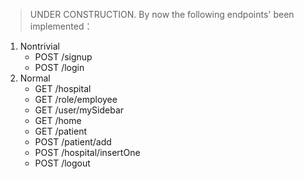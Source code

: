 > UNDER CONSTRUCTION. By now the following endpoints' been implemented：
1. Nontrivial
    - POST /signup
    - POST /login
2. Normal
    - GET /hospital
    - GET /role/employee
    - GET /user/mySidebar
    - GET /home
    - GET /patient
    - POST /patient/add
    - POST /hospital/insertOne
    - POST /logout
